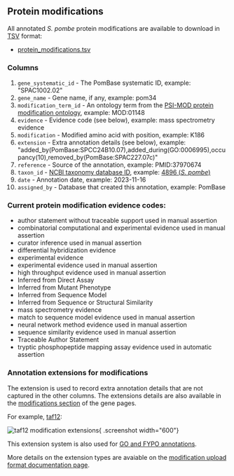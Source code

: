 ## Protein modifications

All annotated *S. pombe* protein modifications are available to
download in [TSV](https://en.wikipedia.org/wiki/Tab-separated_values)
format:

 - [protein_modifications.tsv](/latest_release/protein_features/protein_modifications.tsv)

### Columns

 1. `gene_systematic_id` - The PomBase systematic ID, example: "SPAC1002.02"
 2. `gene_name` - Gene name, if any,  example: pom34
 3. `modification_term_id` - An ontology term from the
    [PSI-MOD protein modification ontology](https://www.psidev.info/protein-modifications), example: MOD:01148
 4. `evidence` - Evidence code (see below), example: mass spectrometry evidence
 5. `modification` - Modified amino acid with position, example: K186
 6. `extension` - Extra annotation details (see below), example: "added\_by(PomBase:SPCC24B10.07),added\_during(GO:0006995),occupancy(10),removed\_by(PomBase:SPAC227.07c)"
 7. `reference` - Source of the annotation, example: PMID:37970674
 8. `taxon_id` - [NCBI taxonomy database ID](https://www.ncbi.nlm.nih.gov/Taxonomy), example: [4896 (*S. pombe*)](https://www.ncbi.nlm.nih.gov/Taxonomy/Browser/wwwtax.cgi?mode=Info&id=4896)
 9. `date` - Annotation date, example: 2023-11-16
 10. `assigned_by` - Database that created this annotation, example: PomBase

### Current protein modification evidence codes:

 - author statement without traceable support used in manual assertion
 - combinatorial computational and experimental evidence used in manual assertion
 - curator inference used in manual assertion
 - differential hybridization evidence
 - experimental evidence
 - experimental evidence used in manual assertion
 - high throughput evidence used in manual assertion
 - Inferred from Direct Assay
 - Inferred from Mutant Phenotype
 - Inferred from Sequence Model
 - Inferred from Sequence or Structural Similarity
 - mass spectrometry evidence
 - match to sequence model evidence used in manual assertion
 - neural network method evidence used in manual assertion
 - sequence similarity evidence used in manual assertion
 - Traceable Author Statement
 - tryptic phosphopeptide mapping assay evidence used in automatic assertion

### Annotation extensions for modifications

The extension is used to record extra annotation details that are not
captured in the other columns.  The extensions details are also
available in the [modifications section]() of the gene pages.

For example, [taf12](https://www.pombase.org/gene/SPAC15A10.02):

![taf12 modification extensions](assets/modification-extension-example-taf12.png){ .screenshot width="600"}

This extension system is also used for [GO and FYPO annotations](/faq/what-annotation-extension).

More details on the extension types are avaiable on the
[modification upload format documentation page](/documentation/modification-data-bulk-upload-format).
